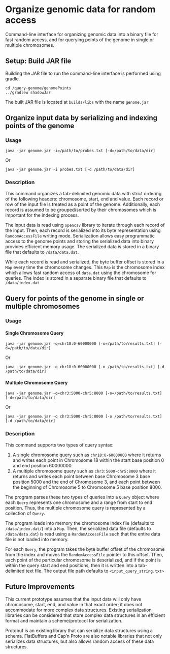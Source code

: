 # Organize genomic data for random access
Command-line interface for organizing genomic data into a binary file for fast random access, and for querying points of the genome in single or multiple chromosomes.

## Setup: Build JAR file
Building the JAR file to run the command-line interface is performed using gradle.

```
cd /query-genome/genomePoints
../gradlew shadowJar
```

The built JAR file is located at `builds/libs` with the name `genome.jar`

## Organize input data by serializing and indexing points of the genome
### Usage
`java -jar genome.jar -i=/path/to/probes.txt [-d=/path/to/data/dir]`

Or

`java -jar genome.jar -i probes.txt [-d /path/to/data/dir]`

### Description
This command organizes a tab-delimited genomic data with strict ordering of the following headers: chromosome, start, end and value. Each record or row of the input file is treated as a point of the genome. Additionally, each record is assumed to be grouped/sorted by their chromosomes which is important for the indexing process.

The input data is read using `opencsv` library to iterate through each record of the input. Then, each record is serialized into its byte representation using `RandomAccessFile` writing mode. Serialization allows easy programmatic access to the genome points and storing the serialized data into binary provides efficient memory usage.
The serialized data is stored in a binary file that defaults to `/data/data.dat`.

While each record is read and serialized, the byte buffer offset is stored in a `Map` every time the chromosome changes. This `Map` is the chromosome index which allows fast random access of `data.dat` using the chromosome for queries. 
The index is stored in a separate binary file that defaults to `/data/index.dat` 

## Query for points of the genome in single or multiple chromosomes
### Usage
#### Single Chromosome Query
`java -jar genome.jar -q=chr18:0-60000000 [-o=/path/to/results.txt] [-d=/path/to/data/dir]`

Or

`java -jar genome.jar -q chr18:0-60000000 [-o /path/to/results.txt] [-d /path/to/data/dir]`

#### Multiple Chromosome Query
`java -jar genome.jar -q=chr3:5000-chr5:8000 [-o=/path/to/results.txt] [-d=/path/to/data/dir]`

Or

`java -jar genome.jar -q chr3:5000-chr5:8000 [-o /path/to/results.txt] [-d /path/to/data/dir]`

### Description
This command supports two types of query syntax:
1) A single chromosome query such as `chr18:0-60000000` where it returns and writes each point in Chromosome 18 within the start base position 0 and end position 60000000.
2) A multiple chromosome query such as `chr3:5000-chr5:8000` where it returns and writes each point between base Chromosome 3 base position 5000 and the end of Chromosome 3, and each point between the beginning of Chromosome 5 to Chromosome 5 base position 8000.

The program parses these two types of queries into a `Query` object where each `Query` represents one chromosome and a range from start to end position. Thus, the multiple  chromosome query is represented by a collection of `Query`.

The program loads into memory the chromosome index file (defaults to `/data/index.dat/`) into a `Map`. Then, the serialized data file (defaults to `/data/data.dat`) is read using a `RandomAccessFile` such that the entire data file is not loaded into memory. 

For each `Query`, the program takes the byte buffer offset of the chromosome from the index and moves the `RandomAccessFile` pointer to this offset. Then, each point of the particular chromosome is deserialized, and if the point is within the query start and end positions, then it is written into a tab-delimited text file.
The output file path defaults to `<input_query_string.txt>`

## Future Improvements
This current prototype assumes that the input data will only have chromosome, start, end, and value in that exact order; it does not accommodate for more complex data structures. Existing serialization libraries can be considered that store complex data structures in an efficient format and maintain a scheme/protocol for serialization.

Protobuf is an existing library that can serialize data structures using a schema. FlatBuffers and Cap’n Proto are also notable libraries that not only serializes data structures, but also allows random access of these data structures.

